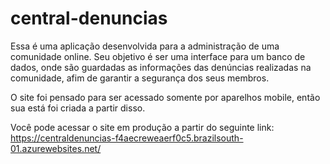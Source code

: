 # central-denuncias
Essa é uma aplicação desenvolvida para a administração de uma comunidade online. Seu objetivo é ser uma interface para um banco de dados, onde são guardadas as informações das denúncias realizadas na comunidade, afim de garantir a segurança dos seus membros.

O site foi pensado para ser acessado somente por aparelhos mobile, então sua está foi criada a partir disso.

Você pode acessar o site em produção a partir do seguinte link: https://centraldenuncias-f4aecreweaerf0c5.brazilsouth-01.azurewebsites.net/

